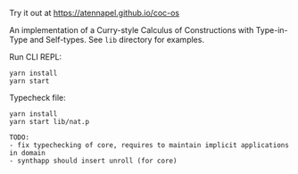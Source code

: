 Try it out at https://atennapel.github.io/coc-os

An implementation of a Curry-style Calculus of Constructions with Type-in-Type and Self-types.
See `lib` directory for examples.

Run CLI REPL:
```
yarn install
yarn start
```

Typecheck file:
```
yarn install
yarn start lib/nat.p
```

```
TODO:
- fix typechecking of core, requires to maintain implicit applications in domain
- synthapp should insert unroll (for core)
```

